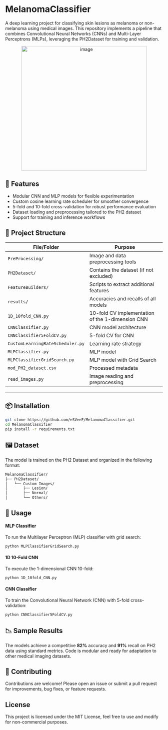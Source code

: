 # MelanomaClassifier

A deep learning project for classifying skin lesions as melanoma or non-melanoma using medical images. This repository implements a pipeline that combines Convolutional Neural Networks (CNNs) and Multi-Layer Perceptrons (MLPs), leveraging the PH2Dataset for training and validation.

<p align="center">
  <img src="https://github.com/user-attachments/assets/f209710d-a7fb-40e4-9674-3ebf4fd4a30e" alt="image" width="400"/>
</p>

## 🧠 Features

- Modular CNN and MLP models for flexible experimentation
- Custom cosine learning rate scheduler for smoother convergence
- 5-fold and 10-fold cross-validation for robust performance evaluation
- Dataset loading and preprocessing tailored to the PH2 dataset
- Support for training and inference workflows

## 📂 Project Structure

| File/Folder | Purpose |
|-------------|---------|
| `PreProcessing/` | Image and data preprocessing tools |
| `PH2Dataset/` | Contains the dataset (if not excluded) |
| `FeatureBuilders/` | Scripts to extract additional features |
| `results/` | Accuracies and recalls of all models |
| `1D_10fold_CNN.py` | 10-fold CV implementation of the 1-dimension CNN|
| `CNNClassifier.py` | CNN model architecture |
| `CNNClassifier5FoldCV.py` | 5-fold CV for CNN |
| `CustomLearningRateScheduler.py` | Learning rate strategy |
| `MLPClassifier.py` | MLP model |
| `MLPClassifierGridSearch.py` | MLP model with Grid Search |
| `mod_PH2_dataset.csv` | Processed metadata |
| `read_images.py` | Image reading and preprocessing |

---

## 📦 Installation

```bash
git clone https://github.com/eSVeeF/MelanomaClassifier.git
cd MelanomaClassifier
pip install -r requirements.txt
```

## 🖼️ Dataset
The model is trained on the PH2 Dataset and organized in the following format:
```bash
MelanomaClassifier/
├── PH2Dataset/
│   └── Custom Images/
│       ├── Lesion/
│       ├── Normal/
│       └── Others/
```

## 🚀 Usage
#### MLP Classifier 
To run the Multilayer Perceptron (MLP) classifier with grid search:
```bash
python MLPClassifierGridSearch.py
```
#### 1D 10-Fold CNN
To execute the 1-dimensional CNN 10-fold:
```bash
python 1D_10fold_CNN.py
```
#### CNN Classifier
To train the Convolutional Neural Network (CNN) with 5-fold cross-validation:
```bash
python CNNClassifier5FoldCV.py
```

## 📉 Sample Results
The models achieve a competitive **82%** accuracy and **91%** recall on PH2 data using standard metrics. Code is modular and ready for adaptation to other medical imaging datasets.

## 🤝 Contributing
Contributions are welcome! Please open an issue or submit a pull request for improvements, bug fixes, or feature requests.

## License
This project is licensed under the MIT License, feel free to use and modify for non-commercial purposes.
